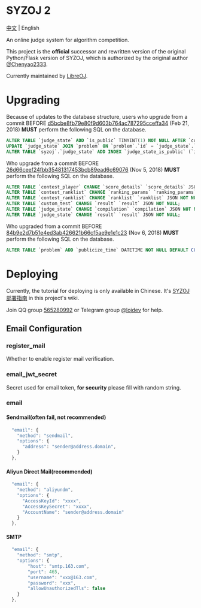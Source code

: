 # SYZOJ 2
[中文](README.md) | English

An online judge system for algorithm competition.

This project is the **official** successor and rewritten version of the original Python/Flask version of SYZOJ, which is authorized by the original author [@Chenyao2333](https://github.com/Chenyao2333).

Currently maintained by [LibreOJ](https://loj.ac).

# Upgrading
Because of updates to the database structure, users who upgrade from a commit BEFORE [d5bcbe8fb79e80f9d603b764ac787295cceffa34](https://github.com/syzoj/syzoj/commit/d5bcbe8fb79e80f9d603b764ac787295cceffa34) (Feb 21, 2018) **MUST** perform the following SQL on the database.

```sql
ALTER TABLE `judge_state` ADD `is_public` TINYINT(1) NOT NULL AFTER `compilation`;
UPDATE `judge_state` JOIN `problem` ON `problem`.`id` = `judge_state`.`problem_id` SET `judge_state`.`is_public` = `problem`.`is_public`;
ALTER TABLE `syzoj`.`judge_state` ADD INDEX `judge_state_is_public` (`id`, `is_public`, `type_info`, `type`);
```

Who upgrade from a commit BEFORE [26d66ceef24fbb35481317453bcb89ead6c69076](https://github.com/syzoj/syzoj/commit/26d66ceef24fbb35481317453bcb89ead6c69076) (Nov 5, 2018) **MUST** perform the following SQL on the database.

```sql
ALTER TABLE `contest_player` CHANGE `score_details` `score_details` JSON NOT NULL;
ALTER TABLE `contest_ranklist` CHANGE `ranking_params` `ranking_params` JSON NOT NULL;
ALTER TABLE `contest_ranklist` CHANGE `ranklist` `ranklist` JSON NOT NULL;
ALTER TABLE `custom_test` CHANGE `result` `result` JSON NOT NULL;
ALTER TABLE `judge_state` CHANGE `compilation` `compilation` JSON NOT NULL;
ALTER TABLE `judge_state` CHANGE `result` `result` JSON NOT NULL;
```

Who upgraded from a commit BEFORE [84b9e2d7b51e4ed3ab426621b66cf5ae9e1e1c23](https://github.com/syzoj/syzoj/commit/84b9e2d7b51e4ed3ab426621b66cf5ae9e1e1c23) (Nov 6, 2018) **MUST** perform the following SQL on the database.

```sql
ALTER TABLE `problem` ADD `publicize_time` DATETIME NOT NULL DEFAULT CURRENT_TIMESTAMP AFTER `type`;
```

# Deploying
Currently, the tutorial for deploying is only available in Chinese. It's [SYZOJ 部署指南](https://github.com/syzoj/syzoj/wiki/SYZOJ-%E9%83%A8%E7%BD%B2%E6%8C%87%E5%8D%97) in this project's wiki.

Join QQ group [565280992](https://jq.qq.com/?_wv=1027&k=5JQZWwd) or Telegram group [@lojdev](https://t.me/lojdev) for help.

## Email Configuration
### register_mail
Whether to enable register mail verification.

### email\_jwt\_secret
Secret used for email token, **for security** please fill with random string.

### email
#### Sendmail(often fail, not recommended)
```js
  "email": {
    "method": "sendmail",
    "options": {
      "address": "sender@address.domain",
    }
  },
```

#### Aliyun Direct Mail(recommended)
```js
  "email": {
    "method": "aliyundm",
    "options": {
      "AccessKeyId": "xxxx",
      "AccessKeySecret": "xxxx",
      "AccountName": "sender@address.domain"
    }
  },
```

#### SMTP
```js
  "email": {
    "method": "smtp",
    "options": {
        "host": "smtp.163.com",
        "port": 465,
        "username": "xxx@163.com",
        "password": "xxx",
        "allowUnauthorizedTls": false
    }
  },
```
